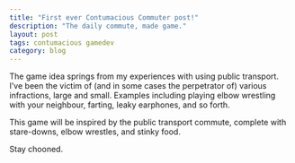 ```yaml
---
title: "First ever Contumacious Commuter post!"
description: "The daily commute, made game."
layout: post
tags: contumacious gamedev
category: blog
---
```


The game idea springs from my experiences with using public transport. I’ve been the victim of (and in some cases the perpetrator of) various infractions, large and small. Examples including playing elbow wrestling with your neighbour, farting, leaky earphones, and so forth.

This game will be inspired by the public transport commute, complete with stare-downs, elbow wrestles, and stinky food.

Stay chooned.
